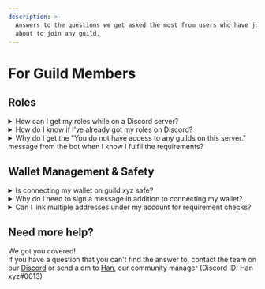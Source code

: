 ```yaml
---
description: >-
  Answers to the questions we get asked the most from users who have joined or
  about to join any guild.
---
```


# For Guild Members

## Roles

<details>

<summary>How can I get my roles while on a Discord server?</summary>

All you need to do is verify your wallet and hit the Guild.xyz bot ‘Join’ button on the server.

![](<../.gitbook/assets/image (6).png>)

</details>

<details>

<summary>How do I know if I’ve already got my roles on Discord?</summary>

Once you join a guild, your roles will appear under your name. You can check them by clicking on your name while on the server.

![](<../.gitbook/assets/image (12).png>)

</details>

<details>

<summary>Why do I get the "You do not have access to any guilds on this server." message from the bot when I know I fulfil the requirements?</summary>

There are different scenarios that can cause this message to pop up:

1. You’re connected to the wrong chain/network.\
   In this case, you can [change the network easily](https://autofarm.gitbook.io/autofarm-network/how-tos/defi-beginners-guide/switching-networks-on-metamask).
2. You’re connected, but with not the correct address.\
   Maybe you meet the requirements - you have the specific tokens, you are on the allowlist etc. - but you have multiple addresses, and right now you use the one that can’t get you in.\
   In this case, double-check your connected wallet and linked addresses in your [Guild.xyz](https://guild.xyz) Account whether you use the correct one to get your roles.\
   \
   ![](<../.gitbook/assets/image (5).png>)\
   ![](<../.gitbook/assets/image (9) (1).png>)\

3. Your address is connected to another Discord ID.
4. The Guild.xyz bot doesn’t have permissions to manage roles on the server.
5. If none of them above, unfortunately it’s a bug. In this case, please contact the Guild.xyz team on Discord so we can solve your issue.

</details>

## Wallet Management & Safety

<details>

<summary>Is connecting my wallet on guild.xyz safe?</summary>

Absolutely! When you sign in with guild.xyz, you only are validating ownership of the wallet address. The Guild.xyz bot does not get any permissions to perform transactions, and does not have any way of withdrawing anything from your wallet.

</details>

<details>

<summary>Why do I need to sign a message in addition to connecting my wallet?</summary>

Signing is the only way we can truly know that you are the owner of the wallet you are connecting. Signing is a safe, gas-less transaction that does not in any way give Guild.xyz permission to perform any transactions with your wallet.

</details>

<details>

<summary>Can I link multiple addresses under my account for requirement checks?</summary>

Yes! If you join a guild with a different address but the same Discord account, your addresses will be linked together and both will be used to check requirements.\
\
![](<../.gitbook/assets/image (23).png>)\
![](<../.gitbook/assets/image (6) (1).png>)\


</details>

## Need more help?

We got you covered!\
If you have a question that you can't find the answer to, contact the team on our [Discord](https://discord.gg/guildxyz) or send a dm to [Han](https://twitter.com/ikbenhan), our community manager (Discord ID: Han xyz#0013)

